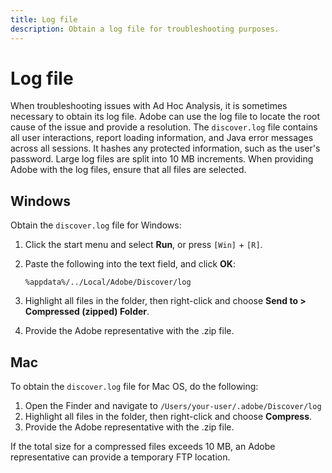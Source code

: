 ```yaml
---
title: Log file
description: Obtain a log file for troubleshooting purposes.
---
```


# Log file

When troubleshooting issues with Ad Hoc Analysis, it is sometimes necessary to obtain its log file. Adobe can use the log file to locate the root cause of the issue and provide a resolution. The `discover.log` file contains all user interactions, report loading information, and Java error messages across all sessions. It hashes any protected information, such as the user's password. Large log files are split into 10 MB increments. When providing Adobe with the log files, ensure that all files are selected.

## Windows

Obtain the `discover.log` file for Windows:

1. Click the start menu and select **Run**, or press `[Win]` + `[R]`.
2. Paste the following into the text field, and click **OK**:

   ```text
   %appdata%/../Local/Adobe/Discover/log
   ```
3. Highlight all files in the folder, then right-click and choose **Send to > Compressed (zipped) Folder**.
4. Provide the Adobe representative with the .zip file.

## Mac

To obtain the `discover.log` file for Mac OS, do the following:

1. Open the Finder and navigate to `/Users/your-user/.adobe/Discover/log`
2. Highlight all files in the folder, then right-click and choose **Compress**.
3. Provide the Adobe representative with the .zip file.

If the total size for a compressed files exceeds 10 MB, an Adobe representative can provide a temporary FTP location.
